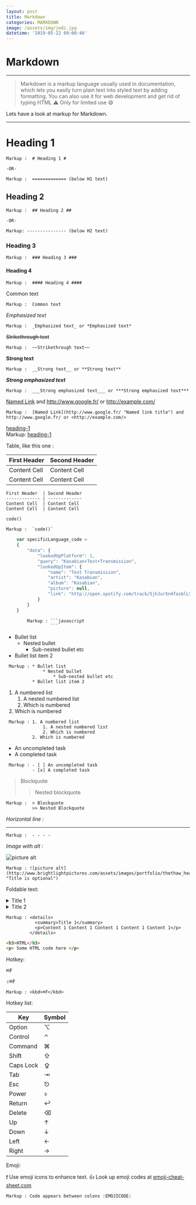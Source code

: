 ```yaml
---
layout: post
title: Markdown
categories: MARKDOWN
image: /assets/img/jedi.jpg
datetime: '2019-05-22 09:00:46'
---
```


# Markdown

- - -

> Markdown is a markup language usually used in documentation, which lets you easily turn plain text into styled text by adding formatting.
> You can also use it for web development and get rid of typing HTML :warning: Only for limited use :smile:

Lets have a look at markup for Markdown.

- - -

# Heading 1

```
Markup :  # Heading 1 #

-OR-

Markup :  ============= (below H1 text)
```

## Heading 2

```
Markup :  ## Heading 2 ##

-OR-

Markup: --------------- (below H2 text)
```

### Heading 3

```
Markup :  ### Heading 3 ###
```

#### Heading 4

```
Markup :  #### Heading 4 ####
```

Common text

```
Markup :  Common text
```

_Emphasized text_

```
Markup :  _Emphasized text_ or *Emphasized text*
```

~~Strikethrough text~~

```
Markup :  ~~Strikethrough text~~
```

**Strong text**

```
Markup :  __Strong text__ or **Strong text**
```

**_Strong emphasized text_**

```
Markup :  ___Strong emphasized text___ or ***Strong emphasized text***
```

[Named Link](http://www.google.fr/ "Named link title") and http://www.google.fr/ or <http://example.com/>

```
Markup :  [Named Link](http://www.google.fr/ "Named link title") and http://www.google.fr/ or <http://example.com/>
```

[heading-1](#heading-1 "Goto heading-1")
\
    Markup: [heading-1](#heading-1 "Goto heading-1")

Table, like this one :

| First Header | Second Header |
| ------------ | ------------- |
| Content Cell | Content Cell  |
| Content Cell | Content Cell  |

```
First Header  | Second Header
------------- | -------------
Content Cell  | Content Cell
Content Cell  | Content Cell
```

`code()`

```
Markup :  `code()`
```

```javascript
    var specificLanguage_code = 
    {
        "data": {
            "lookedUpPlatform": 1,
            "query": "Kasabian+Test+Transmission",
            "lookedUpItem": {
                "name": "Test Transmission",
                "artist": "Kasabian",
                "album": "Kasabian",
                "picture": null,
                "link": "http://open.spotify.com/track/5jhJur5n4fasblLSCOcrTp"
            }
        }
    }
```

````
        Markup : ```javascript
                 ```
````

* Bullet list
  * Nested bullet
    * Sub-nested bullet etc
* Bullet list item 2


```
 Markup : * Bullet list
              * Nested bullet
                  * Sub-nested bullet etc
          * Bullet list item 2
```

1. A numbered list
   1. A nested numbered list
   2. Which is numbered
2. Which is numbered


```
 Markup : 1. A numbered list
              1. A nested numbered list
              2. Which is numbered
          2. Which is numbered
```

* An uncompleted task
* A completed task


```
 Markup : - [ ] An uncompleted task
          - [x] A completed task
```

> Blockquote
>
> > Nested blockquote

```
Markup :  > Blockquote
          >> Nested Blockquote
```

_Horizontal line :_

- - -

```
Markup :  - - - -
```

_Image with alt :_

![picture alt](http://www.brightlightpictures.com/assets/images/portfolio/thethaw_header.jpg "Title is optional")

```
Markup : ![picture alt](http://www.brightlightpictures.com/assets/images/portfolio/thethaw_header.jpg "Title is optional")
```

Foldable text:

<details>
  <summary>Title 1</summary>
  <p>Content 1 Content 1 Content 1 Content 1 Content 1</p>
</details>
<details>
  <summary>Title 2</summary>
  <p>Content 2 Content 2 Content 2 Content 2 Content 2</p>
</details>

```
Markup : <details>
           <summary>Title 1</summary>
           <p>Content 1 Content 1 Content 1 Content 1 Content 1</p>
         </details>
```

```html
<h3>HTML</h3>
<p> Some HTML code here </p>
```

Hotkey:

<kbd>⌘F</kbd>

<kbd>⇧⌘F</kbd>

```
Markup : <kbd>⌘F</kbd>
```

Hotkey list:

| Key       | Symbol |
| --------- | ------ |
| Option    | ⌥      |
| Control   | ⌃      |
| Command   | ⌘      |
| Shift     | ⇧      |
| Caps Lock | ⇪      |
| Tab       | ⇥      |
| Esc       | ⎋      |
| Power     | ⌽      |
| Return    | ↩      |
| Delete    | ⌫      |
| Up        | ↑      |
| Down      | ↓      |
| Left      | ←      |
| Right     | →      |

Emoji:

:exclamation: Use emoji icons to enhance text. :+1:  Look up emoji codes at [emoji-cheat-sheet.com](http://emoji-cheat-sheet.com/)

```
Markup : Code appears between colons :EMOJICODE:
```
